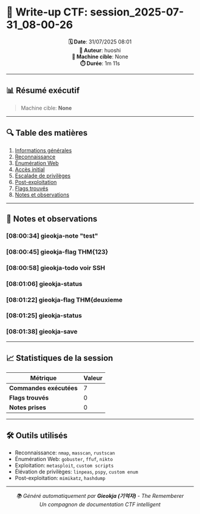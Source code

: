 # 📝 Write-up CTF: session_2025-07-31_08-00-26

<div align="center">

**🗓️ Date**: 31/07/2025 08:01  
**👤 Auteur**: huoshi  
**🎯 Machine cible**: None  
**⏱️ Durée**: 1m 11s

</div>

---

## 📊 Résumé exécutif

> Machine cible: **None**

---

## 🔍 Table des matières

1. [Informations générales](#informations-générales)
2. [Reconnaissance](#reconnaissance)
3. [Énumération Web](#énumération-web)
4. [Accès initial](#accès-initial)
5. [Escalade de privilèges](#escalade-de-privilèges)
6. [Post-exploitation](#post-exploitation)
7. [Flags trouvés](#flags-trouvés)
8. [Notes et observations](#notes-et-observations)

---

## 📝 Notes et observations


### [08:00:34] gieokja-note "test"



### [08:00:45] gieokja-flag THM{123}



### [08:00:58] gieokja-todo voir SSH



### [08:01:06] gieokja-status



### [08:01:22] gieokja-flag THM{deuxieme



### [08:01:25] gieokja-status



### [08:01:38] gieokja-save





---

## 📈 Statistiques de la session

| Métrique | Valeur |
|----------|--------|
| **Commandes exécutées** | 7 |
| **Flags trouvés** | 0 |
| **Notes prises** | 0 |

---

## 🛠️ Outils utilisés

- Reconnaissance: `nmap`, `masscan`, `rustscan`
- Énumération Web: `gobuster`, `ffuf`, `nikto`
- Exploitation: `metasploit`, `custom scripts`
- Élévation de privilèges: `linpeas`, `pspy`, `custom enum`
- Post-exploitation: `mimikatz`, `hashdump`

---

<div align="center">

*📚 Généré automatiquement par **Gieokja (기억자)** - The Rememberer*  
*Un compagnon de documentation CTF intelligent*

</div>